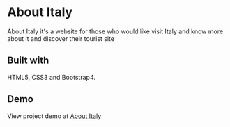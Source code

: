 # About Italy 
About Italy it's a website for those who would like visit Italy and know more about it and  discover their tourist site

## Built with
HTML5, CSS3 and Bootstrap4. 


## Demo
View project demo at [About Italy](https://alessag.github.io/about-italy/)
